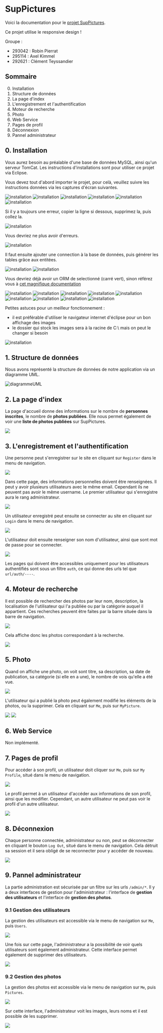# SupPictures

Voici la documentation pour le [projet SupPictures](./3JVA-Project-SupPictures.pdf). 

Ce projet utilise le responsive design !

Groupe : 
- 293042 : Robin Pierrat
- 295114 : Axel Kimmel
- 292621 : Clément Teyssandier

## Sommaire

0. Installation
1. Structure de données
2. La page d'index
3. L'enregistrement et l'authentification
4. Moteur de recherche
5. Photo
6. Web Service
7. Pages de profil
8. Déconnexion
9. Pannel administrateur

## 0. Installation

Vous aurez besoin au préalable d'une base de données MySQL, ainsi qu'un serveur TomCat.
Les instructions d'installations sont pour utiliser ce projet via Eclipse.

Vous devez tout d'abord importer le projet, pour celà, veuillez suivre les instructions données via les captures d'écran suivantes.

![installation](./img/install1.PNG)
![installation](./img/install2.PNG)
![installation](./img/install3.PNG)
![installation](./img/install4.PNG)
![installation](./img/install5.PNG)
![installation](./img/install6.PNG)

Si il y a toujours une erreur, copier la ligne si dessous, supprimez la, puis collez la.

![installation](./img/install7.PNG)

Vous devriez ne plus avoir d'erreurs.

![installation](./img/install8.PNG)

Il faut ensuite ajouter une connection à la base de données, puis générer les tables grâce aux entitées.

![installation](./img/install9.PNG)
![installation](./img/install10.PNG)

Vous devriez déjà avoir un ORM de selectionné (carré vert), sinon référez vous à [cet magnifique documentation](https://docs.google.com/document/d/1GN3_Wsf1v6Chzhc_nopwWvhdhu_tvkuXl6PepB9ItzU/edit?usp=sharing)

![installation](./img/install11.PNG)
![installation](./img/install12.PNG)
![installation](./img/install13.PNG)
![installation](./img/install14.PNG)
![installation](./img/install15.PNG)
![installation](./img/install16.PNG)
![installation](./img/install17.PNG)
![installation](./img/install18.PNG)
![installation](./img/install20.PNG)

Petites astuces pour un meilleur fonctionnement :
- il est préférable d'utiliser le navigateur internet d'éclipse pour un bon affichage des images
- le dossier qui stock les images sera à la racine de C:\ mais on peut le changer si besoin

![installation](./img/install19.PNG)

## 1. Structure de données

Nous avons représenté la structure de données de notre application via un diagramme UML.

![diagrammeUML](./img/SupPictures.png)

## 2. La page d'index

La page d'accueil donne des informations sur le nombre de **personnes inscrites**, le nombre de **photos publiées**. 
Elle nous permet également de voir une **liste de photos publiées** sur SupPictures.

![](./img/11.png)

## 3. L'enregistrement et l'authentification

Une personne peut s'enregistrer sur le site en cliquant sur ``Register`` dans le menu de navigation.

![](./img/1.1.png)

Dans cette page, des informations personnelles doivent être renseignées. 
Il peut y avoir plusieurs utilisateurs avec le même email. 
Cependant ils ne peuvent pas avoir le même username.
Le premier utilisateur qui s'enregistre aura le rang administrateur.

![](./img/2.png)

Un utilisateur enregistré peut ensuite se connecter au site en cliquant sur ``Login`` dans le menu de navigation.

![](./img/1.2.png)

L'utilisateur doit ensuite renseigner son nom d'utilisateur, ainsi que sont mot de passe pour se connecter.

![](./img/3.png)

Les pages qui doivent être accessibles uniquement pour les utilisateurs authentifiés sont sous un filtre ``auth``, ce qui donne des urls tel que ``url/auth/----``.

## 4. Moteur de recherche

Il est possible de rechercher des photos par leur nom, description, la localisation de l'utilisateur qui l'a publiée ou par la catégorie auquel il appartient.
Ces recherches peuvent être faites par la barre située dans la barre de navigation.

![](./img/1.3.png)

Cela affiche donc les photos correspondant à la recherche.

![](./img/14.png)

## 5. Photo

Quand on affiche une photo, on voit sont titre, sa description, sa date de publication, sa catégorie (si elle en a une), le nombre de vois qu'elle a été vue.

![](./img/15.png)

L'utilisateur qui a publié la photo peut également modifié les éléments de la photos, ou la supprimer.
Cela en cliquant sur ``Me``, puis sur ``MyPicture``.

![](./img/5.1.png)
![](./img/16.png)

## 6. Web Service

Non implémenté.

## 7. Pages de profil

Pour accéder à son profil, un utilisateur doit cliquer sur ``Me``, puis sur ``My Profile``, situé dans le menu de navigation.

![](./img/btnProfile.png)

Le profil permet à un utilisateur d'accéder aux informations de son profil, ainsi que les modifier. Cependant, un autre utilisateur ne peut pas voir le profil d'un autre utilisateur.

![](./img/17.png)

## 8. Déconnexion

Chaque personne connectée, administrateur ou non, peut se déconnecter en cliquant le bouton ``Log Out``, situé dans le menu de navigation. Cela détruit sa session et il sera obligé de se reconnecter pour y accéder de nouveau.

![](./img/4.1.png)

## 9. Pannel administrateur

La partie administration est sécurisée par un filtre sur les urls ``/admin/*``. Il y a deux interfaces de gestion pour l'administrateur : l'interface de **gestion des utilisateurs** et l'interface de **gestion des photos**.

### 9.1 Gestion des utilisateurs

La gestion des utilisateurs est accessible via le menu de navigation sur ``Me``, puis ``Users``.

![](./img/5.2.png)

Une fois sur cette page, l'administrateur a la possibilité de voir quels utilisateurs sont également administrateur. 
Cette interface permet également de supprimer des utilisateurs.

![](./img/18.png)

### 9.2 Gestion des photos

La gestion des photos est accessible via le menu de navigation sur ``Me``, puis ``Pictures``.

![](./img/5.3.png)

Sur cette interface, l'administrateur voit les images, leurs noms et il est possible de les supprimer.

![](./img/19.png)